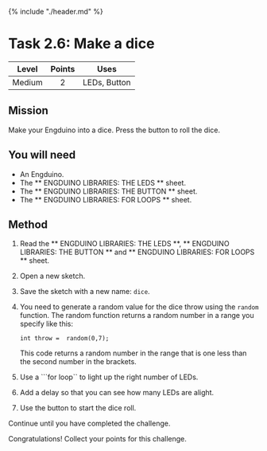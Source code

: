 {% include "./header.md" %}

# Task 2.6: Make a dice 
| Level| Points | Uses |
| ------ |:------:|------|
| Medium | 2 | LEDs, Button |

## Mission

Make your Engduino into a dice. Press the button to roll the dice.

## You will need
* An Engduino.
* The ** ENGDUINO LIBRARIES: THE LEDS ** sheet.
* The ** ENGDUINO LIBRARIES: THE BUTTON ** sheet.
* The ** ENGDUINO LIBRARIES: FOR LOOPS ** sheet.

## Method
1. Read the ** ENGDUINO LIBRARIES: THE LEDS **, ** ENGDUINO LIBRARIES: THE BUTTON ** and ** ENGDUINO LIBRARIES: FOR LOOPS ** sheet.
3. Open a new sketch.
4. Save the sketch with a new name: ```dice```.
5. You need to generate a random value for the dice throw using the ```random``` function. The random function returns a random number in a range you specify like this:
	```
	int throw =  random(0,7);

	```
	This code returns a random number in the range that is one less than the second number in the brackets.

6. Use a ```for loop`` to light up the right number of LEDs.
7. Add a delay so that you can see how many LEDs are alight.
8. Use the button to start the dice roll. 



Continue until you have completed the challenge.



Congratulations! Collect your points for this challenge.

<!---
{% include "./rae.md" %}
-->
